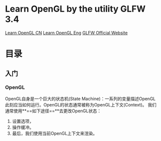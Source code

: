 # Learn OpenGL by the utility GLFW 3.4

[Learn OpenGL CN](https://learnopengl-cn.github.io/)
[Learn OpenGL Eng](https://learnopengl.com/)
[GLFW Official Website](https://www.glfw.org/download.html)


# 目录 
## 入门 
### OpenGL 

OpenGL自身是一个巨大的状态机(State Machine)：一系列的变量描述OpenGL此刻应当如何运行。OpenGL的状态通常被称为OpenGL上下文(Context)。
我们通常使用**==如下途径==**去更改OpenGL状态：
1. 设置选项，
1. 操作缓冲。
1. 最后，我们使用当前OpenGL上下文来渲染。


